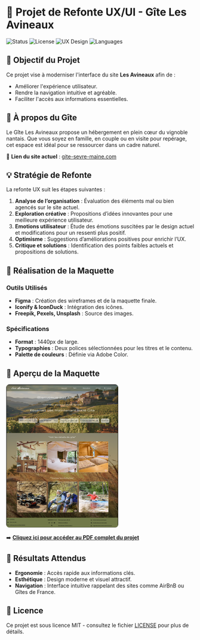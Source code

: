 # 🌄 Projet de Refonte UX/UI - Gîte Les Avineaux

![Status](https://img.shields.io/badge/Status-Completed-success)
![License](https://img.shields.io/badge/License-MIT-blue)
![UX Design](https://img.shields.io/badge/Design-UX%2FUI-yellow)
![Languages](https://img.shields.io/badge/Language-HTML%2FCSS%2FJS-orange)

## 🎯 Objectif du Projet
Ce projet vise à moderniser l'interface du site **Les Avineaux** afin de :
- Améliorer l'expérience utilisateur.
- Rendre la navigation intuitive et agréable.
- Faciliter l'accès aux informations essentielles.

## 🏡 À propos du Gîte
Le Gîte Les Avineaux propose un hébergement en plein cœur du vignoble nantais. Que vous soyez en famille, en couple ou en visite pour repérage, cet espace est idéal pour se ressourcer dans un cadre naturel.

🔗 **Lien du site actuel** : [gite-sevre-maine.com](http://gite-sevre-maine.com)

## 💡 Stratégie de Refonte

La refonte UX suit les étapes suivantes :
1. **Analyse de l’organisation** : Évaluation des éléments mal ou bien agencés sur le site actuel.
2. **Exploration créative** : Propositions d’idées innovantes pour une meilleure expérience utilisateur.
3. **Emotions utilisateur** : Étude des émotions suscitées par le design actuel et modifications pour un ressenti plus positif.
4. **Optimisme** : Suggestions d’améliorations positives pour enrichir l’UX.
5. **Critique et solutions** : Identification des points faibles actuels et propositions de solutions.

## 🎨 Réalisation de la Maquette
### Outils Utilisés
- **Figma** : Création des wireframes et de la maquette finale.
- **Iconify & IconDuck** : Intégration des icônes.
- **Freepik, Pexels, Unsplash** : Source des images.

### Spécifications
- **Format** : 1440px de large.
- **Typographies** : Deux polices sélectionnées pour les titres et le contenu.
- **Palette de couleurs** : Définie via Adobe Color.

## 📸 Aperçu de la Maquette

<a href="https://github.com/akamidev/G-te-Les-Avineaux/blob/main/AKAMI-MEHDI-TP-LES-AVINEAUX.pdf">
  <img src="https://github.com/akamidev/G-te-Les-Avineaux/blob/main/TP-UI-UX.png" alt="Aperçu de la maquette" width="300" style="object-fit: contain; border-radius: 8px;">
</a>

➡️ **[Cliquez ici pour accéder au PDF complet du projet](https://github.com/akamidev/G-te-Les-Avineaux/blob/main/AKAMI-MEHDI-TP-LES-AVINEAUX.pdf)**


## 🚀 Résultats Attendus
- **Ergonomie** : Accès rapide aux informations clés.
- **Esthétique** : Design moderne et visuel attractif.
- **Navigation** : Interface intuitive rappelant des sites comme AirBnB ou Gîtes de France.

## 📝 Licence
Ce projet est sous licence MIT - consultez le fichier [LICENSE](LICENSE) pour plus de détails.
